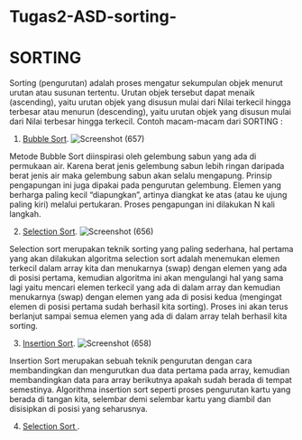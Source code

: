 # Tugas2-ASD-sorting-

# SORTING
Sorting (pengurutan) adalah proses mengatur sekumpulan objek menurut urutan atau susunan tertentu. Urutan objek tersebut dapat menaik (ascending), yaitu urutan objek yang disusun mulai dari Nilai terkecil hingga terbesar atau menurun (descending), yaitu urutan objek yang disusun mulai dari Nilai terbesar hingga terkecil.
Contoh macam-macam dari SORTING :
1. <a href="https://github.com/alfa-krisnanugrah-sakalaty/Tugas2-ASD-sorting-/blob/main/Bubble%20sort">Bubble Sort</a>.
![Screenshot (657)](https://user-images.githubusercontent.com/99227910/155928926-3b545163-b5a9-4f6e-aa18-49dae210794b.png)
    
  Metode Bubble Sort diinspirasi oleh gelembung sabun yang ada di permukaan air. Karena berat jenis gelembung sabun lebih ringan daripada berat jenis air    maka gelembung sabun akan selalu mengapung.
  Prinsip pengapungan ini juga dipakai pada pengurutan gelembung. Elemen yang berharga paling kecil “diapungkan”, artinya diangkat ke atas (atau ke ujung paling kiri) melalui      pertukaran. Proses pengapungan ini dilakukan N kali langkah.
  
2. <a href="https://github.com/alfa-krisnanugrah-sakalaty/Tugas2-ASD-sorting-/blob/main/Selection%20sort">Selection Sort</a>.
![Screenshot (656)](https://user-images.githubusercontent.com/99227910/155925667-08aa5a7d-7215-49ac-93dc-6c98e285099a.png)

  Selection sort merupakan teknik sorting yang paling sederhana, hal pertama yang akan dilakukan algoritma selection sort adalah menemukan elemen terkecil dalam array kita dan   menukarnya (swap) dengan elemen yang ada di posisi pertama, kemudian algoritma ini akan mengulangi hal yang sama lagi yaitu mencari elemen terkecil yang ada di dalam array     dan kemudian menukarnya (swap) dengan elemen yang ada di posisi kedua (mengingat elemen di posisi pertama sudah berhasil kita sorting). Proses ini akan terus berlanjut sampai    semua elemen yang ada di dalam array telah berhasil kita sorting.
  
3. <a href="https://github.com/alfa-krisnanugrah-sakalaty/Tugas2-ASD-sorting-/blob/main/Insertion%20sort">Insertion Sort</a>.
![Screenshot (658)](https://user-images.githubusercontent.com/99227910/155931658-5ea9032c-6b03-4c50-ba0c-b53e3be56dd5.png)

  Insertion Sort merupakan sebuah teknik pengurutan dengan cara membandingkan dan mengurutkan dua data pertama pada array, kemudian membandingkan data para array berikutnya       apakah sudah berada di tempat semestinya. Algorithma insertion sort seperti proses pengurutan kartu yang berada di tangan kita, selembar demi selembar kartu yang diambil dan   disisipkan di posisi yang seharusnya.

4. <a href="https://github.com/alfa-krisnanugrah-sakalaty/Tugas2-ASD-sorting-/blob/main/Selection%20sort%20(nim%20genap)">Selection Sort <nim genap> </a>.
